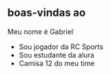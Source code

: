 ## boas-vindas ao 

Meu nome é Gabriel 

- Sou jogador da RC Sports
- Sou estudante da alura
- Camisa 12 do meu time
